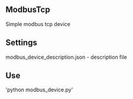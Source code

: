 ModbusTcp
---------
Simple modbus tcp device

Settings
--------
modbus_device_description.json - description file

Use
---
'python modbus_device.py'
